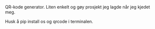 QR-kode generator. Liten enkelt og gøy prosjekt jeg lagde når jeg kjedet meg.

Husk å pip install os og qrcode i terminalen.

